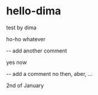 # hello-dima
test by dima

ho-ho whatever


-- add another comment

yes now

-- add a comment
no then, aber, ...

2nd of January
